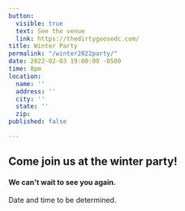 ```yaml
---
button:
  visible: true
  text: See the venue
  link: https://thedirtygoosedc.com/
title: Winter Party
permalink: "/winter2022party/"
date: 2022-02-03 19:00:00 -0500
time: 8pm
location:
  name: ''
  address: ''
  city: ''
  state: ''
  zip: 
published: false

---
```

## Come join us at the winter party!

#### We can't wait to see you again.

Date and time to be determined.